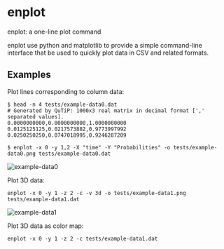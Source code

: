 enplot
======

enplot: a one-line plot command

enplot use python and matplotlib to provide a simple command-line interface
that be used to quickly plot data in CSV and related formats.

Examples
--------

Plot lines corresponding to column data:

    $ head -n 4 tests/example-data0.dat 
    # Generated by QuTiP: 1000x3 real matrix in decimal format [',' separated values].
    0.0000000000,0.0000000000,1.0000000000
    0.0125125125,0.0217573882,0.9773997992
    0.0250250250,0.0747018995,0.9246287209

    $ enplot -x 0 -y 1,2 -X "time" -Y "Probabilities" -o tests/example-data0.png tests/example-data0.dat

![example-data0](https://raw.github.com/jrjohansson/enplot/master/tests/example-data0.png)

Plot 3D data:

    enplot -x 0 -y 1 -z 2 -c -v 3d -o tests/example-data1.png tests/example-data1.dat

![example-data1](https://raw.github.com/jrjohansson/enplot/master/tests/example-data1.png)

Plot 3D data as color map:

    enplot -x 0 -y 1 -z 2 -c tests/example-data1.dat


